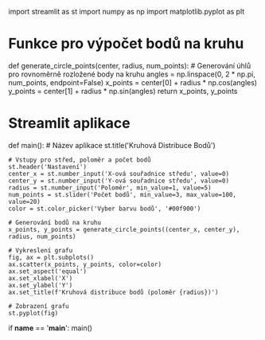 import streamlit as st
import numpy as np
import matplotlib.pyplot as plt

# Funkce pro výpočet bodů na kruhu
def generate_circle_points(center, radius, num_points):
    # Generování úhlů pro rovnoměrně rozložené body na kruhu
    angles = np.linspace(0, 2 * np.pi, num_points, endpoint=False)
    x_points = center[0] + radius * np.cos(angles)
    y_points = center[1] + radius * np.sin(angles)
    return x_points, y_points

# Streamlit aplikace
def main():
    # Název aplikace
    st.title('Kruhová Distribuce Bodů')

    # Vstupy pro střed, poloměr a počet bodů
    st.header('Nastavení')
    center_x = st.number_input('X-ová souřadnice středu', value=0)
    center_y = st.number_input('Y-ová souřadnice středu', value=0)
    radius = st.number_input('Poloměr', min_value=1, value=5)
    num_points = st.slider('Počet bodů', min_value=3, max_value=100, value=20)
    color = st.color_picker('Vyber barvu bodů', '#00f900')

    # Generování bodů na kruhu
    x_points, y_points = generate_circle_points((center_x, center_y), radius, num_points)

    # Vykreslení grafu
    fig, ax = plt.subplots()
    ax.scatter(x_points, y_points, color=color)
    ax.set_aspect('equal')
    ax.set_xlabel('X')
    ax.set_ylabel('Y')
    ax.set_title(f'Kruhová distribuce bodů (poloměr {radius})')

    # Zobrazení grafu
    st.pyplot(fig)

if __name__ == '__main__':
    main()
